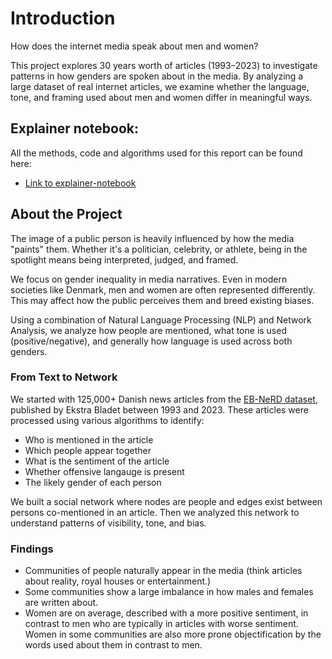 
# Introduction 
How does the internet media speak about men and women?

This project explores 30 years worth of articles (1993–2023) to investigate patterns in how genders are spoken about in the media. By analyzing a large dataset of real internet articles, we examine whether the language, tone, and framing used about men and women differ in meaningful ways.

<!--- We use a combination of network analysis and natural language processing (NLP) techniques to uncover trends in sentiment, emotional expression, and the presence of biased language.

The goal is not just to identify obvious terms like "mom" or "dad", but to uncover subtle patterns in how people are talked about based on their gender. -->

<!--- A 30-year study of Danish news, sentiment and gender bias.


In this project, we explore how men and women are portrayed in the media, using a network of real news articles spanning 1993-2023. -->

## Explainer notebook:
All the methods, code and algorithms used for this report can be found here:

- [Link to explainer-notebook](https://github.com/XanderBaatz/02467-project/blob/main/explainer.ipynb)

## About the Project

The image of a public person is heavily influenced by how the media "paints" them. Whether it's a politician, celebrity, or athlete, being in the spotlight means being interpreted, judged, and framed.

We focus on gender inequality in media narratives. Even in modern societies like Denmark, men and women are often represented differently. This may affect how the public perceives them and breed existing biases.

Using a combination of Natural Language Processing (NLP) and Network Analysis, we analyze how people are mentioned, what tone is used (positive/negative), and generally how language is used across both genders.



### From Text to Network

We started with 125,000+ Danish news articles from the [EB-NeRD dataset](https://recsys.eb.dk/), published by Ekstra Bladet between 1993 and 2023. These articles were processed using various algorithms to identify:
- Who is mentioned in the article
- Which people appear together
- What is the sentiment of the article
- Whether offensive langauge is present
- The likely gender of each person

We built a social network where nodes are people and edges exist between persons co-mentioned in an article. Then we analyzed this network to understand patterns of visibility, tone, and bias.



### Findings

- Communities of people naturally appear in the media (think articles about reality, royal houses or entertainment.)
- Some communities show a large imbalance in how males and females are written about.
- Women are on average, described with a more positive sentiment, in contrast to men who are typically in articles with worse sentiment. Women in some communities are also more prone objectification by the words used about them in contrast to men. 



<!---
### Who's this for?

This project is aimed at anyone curious about:
- How biases can show up in media coverage
- The hidden passages in how we talk and write about public figures
- The intersection of language, society and data science
-->



```{tableofcontents}
```
